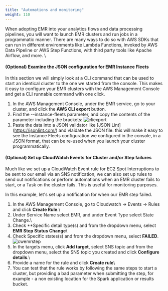 ```yaml
---
title: "Automations and monitoring"
weight: 110
---
```


When adopting EMR into your analytics flows and data processing pipelines, you will want to launch EMR clusters and run jobs in a programmatic manner. There are many ways to do so with AWS SDKs that can run in different environments like Lambda Functions, invoked by AWS Data Pipeline or AWS Step Functions, with third party tools like Apache Airflow, and more. \

#### (Optional) Examine the JSON configuration for EMR Instance Fleets
In this section we will simply look at a CLI command that can be used to start an identical cluster to the one we started from the console. This makes it easy to configure your EMR clusters with the AWS Management Console and get a CLI runnable command with one click.

1. In the AWS Management Console, under the EMR service, go to your cluster, and click the **AWS CLI export** button.
2. Find the --instance-fleets parameter, and copy the contents of the parameter including the brackets:
![cliexport](/images/running-emr-spark-apps-on-spot/cliexport.png)
3. Paste the data into a JSON validator like [JSON Lint] (https://jsonlint.com/) and vlaidate the JSON file. this will make it easy to see the Instance Fleets configuration we configured in the console, in a JSON format, that can be re-used when you launch your cluster programmatically. 

#### (Optional) Set up CloudWatch Events for Cluster and/or Step failures
Much like we set up a CloudWatch Event rule for EC2 Spot Interruptions to be sent to our email via an SNS notification, we can also set up rules to send out notifications or perform automations when an EMR cluster fails to start, or a Task on the cluster fails. This is useful for monitoring purposes.

In this example, let's set up a notification for when our EMR step failed.
1. In the AWS Management Console, go to Cloudwatch -> Events -> Rules and click **Create Rule**.\
2. Under Service Name select EMR, and under Event Type select State Change.\
3. Check **Specific detail type(s) and from the dropdown menu, select **EMR Step Status Change**\
4. Check Specific states(s) and from the dropdown menu, select **FAILED**.\
![cwemrstep](/images/running-emr-spark-apps-on-spot/emrstatechangecwevent.png)
5. In the targets menu, click **Add target**, select SNS topic and from the dropdown menu, select the SNS topic you created and click **Configure details**.\
6. Provide a name for the rule and click **Create rule**\
7. You can test that the rule works by following the same steps to start a cluster, but providing a bad parameter when submitting the step, for example - a non existing location for the Spark application or results bucket.